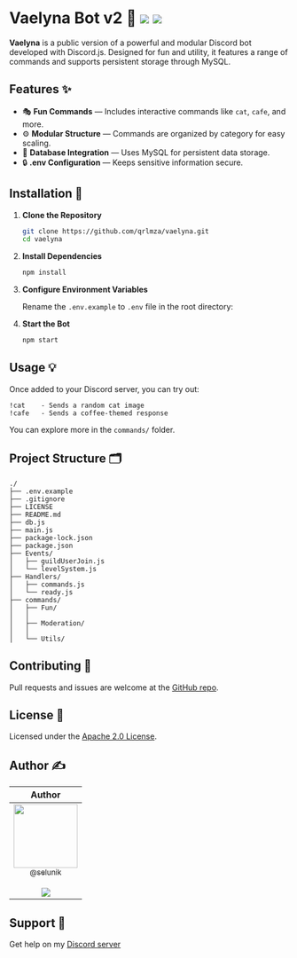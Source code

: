 # Vaelyna Bot v2 🎉 <img src="https://img.shields.io/badge/Discord-5865F2?style=for-the-badge&logo=discord&logoColor=white" /> <img src="https://img.shields.io/badge/Node%20js-339933?style=for-the-badge&logo=nodedotjs&logoColor=white" />

**Vaelyna** is a public version of a powerful and modular Discord bot developed with Discord.js. Designed for fun and utility, it features a range of commands and supports persistent storage through MySQL.

## Features ✨

- 🎭 **Fun Commands** — Includes interactive commands like `cat`, `cafe`, and more.
- ⚙️ **Modular Structure** — Commands are organized by category for easy scaling.
- 💾 **Database Integration** — Uses MySQL for persistent data storage.
- 🔒 **.env Configuration** — Keeps sensitive information secure.

## Installation 🚀

1. **Clone the Repository**
   ```bash
   git clone https://github.com/qrlmza/vaelyna.git
   cd vaelyna
   ```

2. **Install Dependencies**
   ```bash
   npm install
   ```

3. **Configure Environment Variables**

   Rename the `.env.example` to `.env` file in the root directory:

4. **Start the Bot**
   ```bash
   npm start
   ```

## Usage 💡

Once added to your Discord server, you can try out:

```
!cat    - Sends a random cat image  
!cafe   - Sends a coffee-themed response
```

You can explore more in the `commands/` folder.

## Project Structure 🗂

```
./
├── .env.example
├── .gitignore
├── LICENSE
├── README.md
├── db.js
├── main.js
├── package-lock.json
├── package.json
├── Events/
│   ├── guildUserJoin.js
│   └── levelSystem.js
├── Handlers/
│   ├── commands.js
│   └── ready.js
├── commands/
│   ├── Fun/
│   │
│   ├── Moderation/
│   │
│   └── Utils/
```

## Contributing 🤝

Pull requests and issues are welcome at the [GitHub repo](https://github.com/qrlmza/vaelyna).

## License 📄

Licensed under the [Apache 2.0 License](./LICENSE). 

## Author ✍️

|                                                                                                                                                    Author                                                                                                                                                     |
| :-----------------------------------------------------------------------------------------------------------------------------------------------------------------------------------------------------------------------------------------------------------------------------------------------------------: 
| [<img src="https://avatars.githubusercontent.com/u/88981713?v=4" width=115><br><sub>@selunik</sub>](https://github.com/qrlmza) <br><br> [![](https://img.shields.io/badge/Portfolio-255E63?style=for-the-badge&logo=About.me&logoColor=white)](https://selunik.whst.fr) 
## Support 🙋

Get help on my [Discord server](https://discord.gg/kpegty9a)
